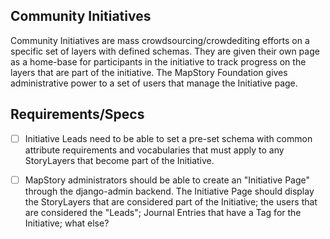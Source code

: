 ## Community Initiatives

Community Initiatives are mass crowdsourcing/crowdediting efforts on a specific set of layers with defined schemas. They are given their own page as a home-base for participants in the initiative to track progress on the layers that are part of the initiative. The MapStory Foundation gives administrative power to a set of users that manage the Initiative page.

## Requirements/Specs

- [ ] Initiative Leads need to be able to set a pre-set schema with common attribute requirements and vocabularies that must apply to any StoryLayers that become part of the Initiative.

- [ ] MapStory administrators should be able to create an "Initiative Page" through the django-admin backend. The Initiative Page should display the StoryLayers that are considered part of the Initiative; the users that are considered the "Leads"; Journal Entries that have a Tag for the Initiative; what else? 

